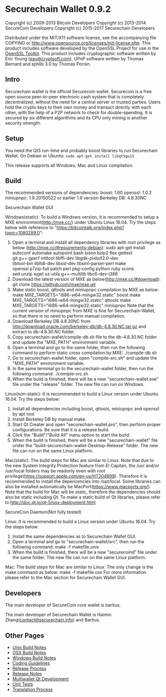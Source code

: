 Securechain Wallet 0.9.2
====================

Copyright (c) 2009-2013 Bitcoin Developers
Copyright (c) 2013-2014 SecureCoin Developers
Copyright (c) 2015-2017 Securechain Developers

Distributed under the MIT/X11 software license, see the accompanying
file COPYING or http://www.opensource.org/licenses/mit-license.php.
This product includes software developed by the OpenSSL Project for use in the [OpenSSL Toolkit](http://www.openssl.org/). This product includes
cryptographic software written by Eric Young ([eay@cryptsoft.com](mailto:eay@cryptsoft.com)), UPnP software written by Thomas Bernard and
sphlib 3.0 by Thomas Pornin.


Intro
---------------------
Securechain wallet is the official Securecoin wallet. Securecoin is a
free open source peer-to-peer electronic cash system that is
completely decentralized, without the need for a central server or trusted
parties.  Users hold the crypto keys to their own money and transact directly
with each other, with the help of a P2P network to check for double-spending. It is secured by six different algorithms and its CPU only mining is another security strength. 


Setup
---------------------
You need the Qt5 run-time and probably boost libraries to run Securechain Wallet. On Debian or Ubuntu:
	`sudo apt-get install libqt5gui5`

This release supports all Windows, Mac and Linux compilation.


Build
---------------------
The recommended versions of dependencies:
boost: 1.60
openssl: 1.0.2
miniupnpc: 1.9.20150522 or earlier 1.9 version
Berkeley DB: 4.8.30NC


Securechain Wallet GUI

Windows(static):
To build a Windows version, it is recommended to setup a MXE environment(http://mxe.cc/) under Ubuntu Linux 16.04. Try the steps below with reference to "https://bitcointalk.org/index.php?topic=1080289.0":
1. Open a terminal and install all dependency libraries with root privilege as below (http://mxe.cc/#requirements-debian):
  sudo apt-get install \
    autoconf automake autopoint bash bison bzip2 flex gettext\
    git g++ gperf intltool libffi-dev libgdk-pixbuf2.0-dev \
    libtool-bin libltdl-dev libssl-dev libxml-parser-perl make \
    openssl p7zip-full patch perl pkg-config python ruby scons \
    sed unzip wget xz-utils g++-multilib libc6-dev-i386
2. Download the latest version of MXE as below(http://mxe.cc/#download):
git clone https://github.com/mxe/mxe.git
3. Make static boost, qttools and miniupnpc compilation by MXE as below:
    make MXE_TARGETS="i686-w64-mingw32.static" boost
    make MXE_TARGETS="i686-w64-mingw32.static" qttools
    make MXE_TARGETS="i686-w64-mingw32.static" miniupnpc
Note that the current version of miniupnpc from MXE is fine for Securechain-Wallet, so that there is no need to perform manual compilation.
4. Download Berkeley DB 4.8.30NC from http://download.oracle.com/berkeley-db/db-4.8.30.NC.tar.gz and extract to db-4.8.30.NC folder.
5. Copy securechain-wallet/compile-db.sh file to the db-4.8.30.NC folder and update the "MXE_PATH" environment variable.
6. Open a terminal and go to the same folder, then run the following command to perform static cross compilation by MXE:
    ./compile-db.sh
6. Go to securechain-wallet folder, open "compile-src.sh" and update the "MXE_PATH" environment variable.
7. In the same terminal go to the securechain-wallet folder, then run the following command:
    ./comiple-src.sh
8. When the build is finished, there will be a new "securechain-wallet.exe" file under the "release" folder. The new file can run on Windows.

Linux(non-static):
It is recommended to build a Linux version under Ubuntu 16.04. Try the steps below:
1. Install all dependencies including boost, qttools, miniupnpc and openssl by apt tool.
2. Install Berkeley DB by manual make.
3. Start Qt Creater and open "securechain-wallet.pro", then perform proper configurations. Be sure that it is a release build.
4. Click the "Build"/"Build All" menu option to start the build.
5. When the build is finished, there will be a new "securechain-wallet" file under the "build-securechain-wallet-Desktop-Release" folder. The new file can run on the same Linux platform.

Mac(static):
The build steps for Mac are similar to Linux. Note that due to the new System Integrity Protection feature from EI Capitan, the /usr and/or /usr/local folders may be readonly even with root privilege(https://support.apple.com/en-us/HT204899). Therefore it is recommended to install the depencencies into /opt/local. Some libraries can also be installed automatically be MacPort(https://www.macports.org/).
Note that the build for Mac will be static, therefore the dependencies should also be static including Qt. To make a static build of Qt libraries, please refer to http://doc.qt.io/qt-5/osx-deployment.html


SecureCoin Daemon(Not fully tested)

Linux:
It is recommended to build a Linux version under Ubuntu 16.04. Try the steps below:
1. Install the same dependencies as to Securechain Wallet GUI.
2. Open a terminal and go to "securechain-wallet/src", then run the following command:
    make -f makefile.unix
3. When the build is finished, there will be a new "securecoind" file under the same folder. The new file can run on the same Linux platform.

Mac:
The build steps for Mac are similar to Linux. The only change is the make command as below:
    make -f makefile.osx
For more information please refer to the Mac section for Securechain Wallet GUI.


Developers
---------------------
The main developer of SecureCoin core wallet is baritus.

The main developer of Securechain Wallet is Haimin Zhang(contact@securechain.info) and Baritus.


Other Pages
---------------------
- [Unix Build Notes](build-unix.md)
- [OSX Build Notes](build-osx.md)
- [Windows Build Notes](build-msw.md)
- [Coding Guidelines](coding.md)
- [Release Process](release-process.md)
- [Release Notes](release-notes.md)
- [Multiwallet Qt Development](multiwallet-qt.md)
- [Unit Tests](unit-tests.md)
- [Translation Process](translation_process.md)
